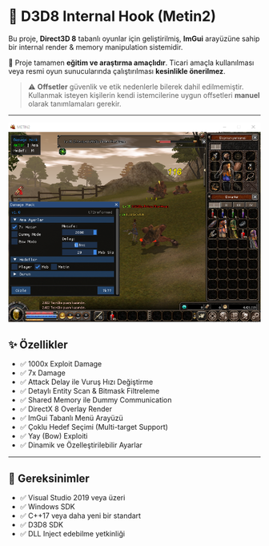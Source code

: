 # 🎯 D3D8 Internal Hook (Metin2)

Bu proje, **Direct3D 8** tabanlı oyunlar için geliştirilmiş, **ImGui** arayüzüne sahip bir internal render & memory manipulation sistemidir.

📌 Proje tamamen **eğitim ve araştırma amaçlıdır**. Ticari amaçla kullanılması veya resmi oyun sunucularında çalıştırılması **kesinlikle önerilmez**.

> ⚠️ **Offsetler** güvenlik ve etik nedenlerle bilerek dahil edilmemiştir. Kullanmak isteyen kişilerin kendi istemcilerine uygun offsetleri **manuel** olarak tanımlamaları gerekir.

---

![Görsel](Images/mt2.png)
## ✨ Özellikler

- ✅ 1000x Exploit Damage
- ✅ 7x Damage
- ✅ Attack Delay ile Vuruş Hızı Değiştirme
- ✅ Detaylı Entity Scan & Bitmask Filtreleme
- ✅ Shared Memory ile Dummy Communication
- ✅ DirectX 8 Overlay Render
- ✅ ImGui Tabanlı Menü Arayüzü
- ✅ Çoklu Hedef Seçimi (Multi-target Support)
- ✅ Yay (Bow) Exploiti
- ✅ Dinamik ve Özelleştirilebilir Ayarlar

---

## 🧠 Gereksinimler

- ✅ Visual Studio 2019 veya üzeri
- ✅ Windows SDK
- ✅ C++17 veya daha yeni bir standart
- ✅ D3D8 SDK
- ✅ DLL Inject edebilme yetkinliği
